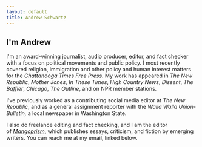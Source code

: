 ```yaml
---
layout: default
title: Andrew Schwartz
---
```



## I'm Andrew

I'm an award-winning journalist, audio producer, editor, and fact checker with a focus on political movements and public policy. I most recently covered religion, immigration and other policy and human interest matters for the *Chattanooga Times Free Press.* My work has appeared in *The New Republic*, *Mother Jones,* *In These Times*, *High Country News*, *Dissent*, *The Baffler*, *Chicago*, *The Outline*, and on NPR member stations.

I've previously worked as a contributing social media editor at *The New Republic*, and as a general assignment reporter with the *Walla Walla Union-Bulletin,* a local newspaper in Washington State.

I also do freelance editing and fact checking, and I am the editor of *[Mangoprism](https://mangoprism.com/)*, which publishes essays, criticism, and fiction by emerging writers. You can reach me at my email, linked below.
